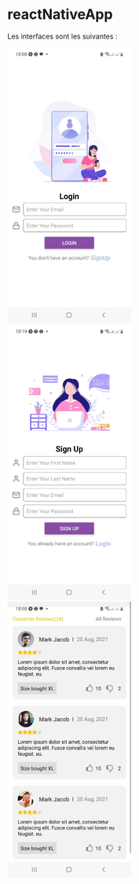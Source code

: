 # reactNativeApp

Les interfaces sont les suivantes :


<img src="assets/interfaces/login.jpg" alt="Photo login" width="50%" height="50%">


<img src="assets/interfaces/signUp.jpg" alt="Photo signUp" width="50%" height="50%">

<img src="assets/interfaces/listReviews.jpg" alt="Photo list Reviews" width="50%" height="50%">
